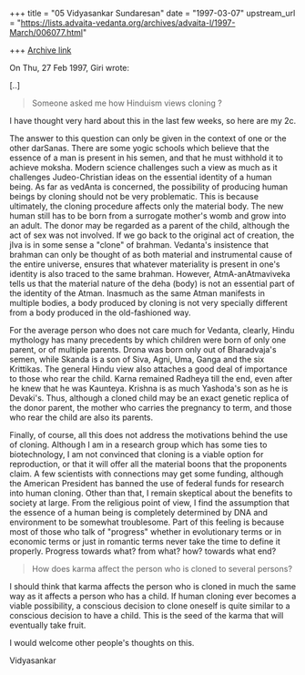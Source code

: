 +++
title = "05 Vidyasankar Sundaresan"
date = "1997-03-07"
upstream_url = "https://lists.advaita-vedanta.org/archives/advaita-l/1997-March/006077.html"

+++
[Archive link](https://lists.advaita-vedanta.org/archives/advaita-l/1997-March/006077.html)

On Thu, 27 Feb 1997, Giri wrote:

[..]

>
> Someone asked me how Hinduism views cloning ?

I have thought very hard about this in the last few weeks, so here are my
2c.

The answer to this question can only be given in the context of one or the
other darSanas. There are some yogic schools which believe that the
essence of a man is present in his semen, and that he must withhold it
to achieve moksha. Modern science challenges such a view as much as it
challenges Judeo-Christian ideas on the essential identity of a human
being. As far as vedAnta is concerned, the possibility of producing human
beings by cloning should not be very problematic. This is because
ultimately, the cloning procedure affects only the material body.
The new human still has to be born from a surrogate mother's womb and grow
into an adult. The donor may be regarded as a parent of the child,
although the act of sex was not involved. If we go back to the original
act of creation, the jIva is in some sense a "clone" of brahman. Vedanta's
insistence that brahman can only be thought of as both material and
instrumental cause of the entire universe, ensures that whatever
materiality is present in one's identity is also traced to the same
brahman. However, AtmA-anAtmaviveka tells us that the material nature of
the deha (body) is not an essential part of the identity of the Atman.
Inasmuch as the same Atman manifests in multiple bodies, a body produced
by cloning is not very specially different from a body produced in the
old-fashioned way.

For the average person who does not care much for Vedanta, clearly, Hindu
mythology has many precedents by which children were born of only one
parent, or of multiple parents. Drona was born only out of Bharadvaja's
semen, while Skanda is a son of Siva, Agni, Uma, Ganga and the six
Krittikas. The general Hindu view also attaches a good deal of importance
to those who rear the child. Karna remained Radheya till the end, even
after he knew that he was Kaunteya. Krishna is as much Yashoda's son as he
is Devaki's. Thus, although a cloned child may be an exact genetic replica
of the donor parent, the mother who carries the pregnancy to term, and
those who rear the child are also its parents.

Finally, of course, all this does not address the motivations behind the
use of cloning. Although I am in a research group which has some ties to
biotechnology, I am not convinced that cloning is a viable option for
reproduction, or that it will offer all the material boons that the
proponents claim. A few scientists with connections may get some funding,
although the American President has banned the use of federal funds for
research into human cloning. Other than that, I remain skeptical about the
benefits to society at large. From the religious point of view, I find the
assumption that the essence of a human being is completely determined by
DNA and environment to be somewhat troublesome. Part of this feeling is
because most of those who talk of "progress" whether in evolutionary terms
or in economic terms or just in romantic terms never take the time to
define it properly. Progress towards what? from what? how? towards what
end?


> How does karma affect the
> person who is cloned to several persons?

I should think that karma affects the person who is cloned in much the
same way as it affects a person who has a child. If human cloning ever
becomes a viable possibility, a conscious decision to clone oneself is
quite similar to a conscious decision to have a child. This is the seed of
the karma that will eventually take fruit.

I would welcome other people's thoughts on this.

Vidyasankar

